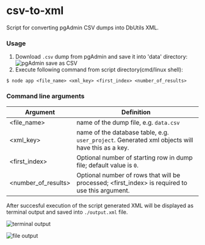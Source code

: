 # csv-to-xml

Script for converting pgAdmin CSV dumps into DbUtils XML.

### Usage

1. Download `.csv` dump from pgAdmin and save it into 'data' directory:
   ![pgAdmin save as CSV](https://image.prntscr.com/image/t4AFYGlBSHCr52ubyWgGWQ.png 'pgAdmin save as CSV')
2. Execute following command from script directory(cmd/linux shell):

```
$ node app <file_name> <xml_key> <first_index> <number_of_results>
```

### Command line arguments

| Argument            | Definition                                                                                      |
| ------------------- | ----------------------------------------------------------------------------------------------- |
| <file_name>         | name of the dump file, e.g. `data.csv`                                                          |
| <xml_key>           | name of the database table, e.g. `user_project`. Generated xml objects will have this as a key. |
| <first_index>       | Optional number of starting row in dump file; default value is `0`.                             |
| <number_of_results> | Optional number of rows that will be processed; <first_index> is required to use this argument. |

After succesful execution of the script generated XML will be displayed as terminal output and saved into `./output.xml` file.

![terminal output](https://image.prntscr.com/image/IZleOzE1RY6Oo9tFK6k65g.png 'terminal output')

![file output](https://image.prntscr.com/image/SY3wtFy3QbenVCpFreXqIg.png 'file output')
